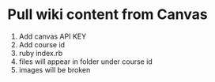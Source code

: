 # Pull wiki content from Canvas

1. Add canvas API KEY 
1. Add course id
1. ruby index.rb
1. files will appear in folder under course id
1. images will be broken
